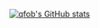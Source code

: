 [![qfob's GitHub stats](https://github-readme-stats.vercel.app/api?username=qfoxb)](https://github.com/anuraghazra/github-readme-stats)
